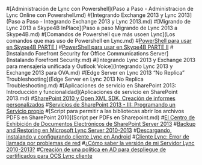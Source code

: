 #[Administración de Lync con Powershell](Paso a Paso - Administracion de Lync Online con Powershell.md)
#[Integrando Exchange 2013 y Lync 2013](Paso a Paso - Integrando Exchange 2013 y Lync 2013.md)
#[Migrando de Lync 2013 a Skype4B InPlace](Paso a paso Migrando de Lync 2013 a Skype4B.md)
#[Comandos de Powershell que más usoen Lync](Los comandos que mas uso de Powershell en Lync.md)
#[PowerShell para usar en Skype4B PARTE I](10-comandos-PowerShell-para-Skype4B-PARTE1.md)
#[PowerShell para usar en Skype4B PARTE II](10-comandos-PowerShell-para-Skype4B-PARTE2.md)
#[Instalando Forefront Security for Office Communications Server](Instalando Forefront Security.md)
#[Integrando Lync 2013 y Exchange 2013 para mensajería unificada y Outlook Voice](Integrando Lync 2013 y Exchange 2013 para OVA.md)
#[Edge Server en Lync 2013 “No Replica” Troubleshooting](Edge Server en Lync 2013 No Replica Troubleshooting.md)
#[Aplicaciones de servicio en SharePoint 2013: Introducción y funcionalidad](Aplicaciones de servicio en SharePoint 2013.md)
#[SharePoint 2010 y Open XML SDK. Creación de informes personalizados](SharePoint_OpenXML.md)
#[Servicios de SharePoint 2013 - III: Programando un Servicio propio](Servicios-de-SharePoint-2013.md)
#[Script para permitir a las bibliotecas abrir los archivos PDFS en SharePoint 2010](Script per PDFs en Sharepoint.md)
#[El Centro de Exhibición de Documentos Electrónicos de SharePoint Server 2013](DiscoveryCenterSharePoint2013.md)
#[Backup and Restoring en Microsoft Lync Server 2010-2013](Backup-and-Restoring-Lync-Server.md)
#[Descargando, instalando y configurando cliente Lync en Android](Cliente-Lync-Android.md)
#[Cliente Lync: Error de llamada por problemas de red](Error-de-llamada-problemas-de-red.md)
#[¿Cómo saber la versión de mi Servidor Lync 2010-2013?](La-version-de-mi-Servidor-Lync.md)
#[Creación de una política en AD para despliegue de certificados para OCS Lync cliente](Politica-para-OCS-Lync.md)
